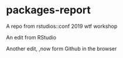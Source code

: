 # packages-report
A repo from rstudios::conf 2019 wtf workshop

An edit from RStudio

Another edit, ,now form Github in the browser
